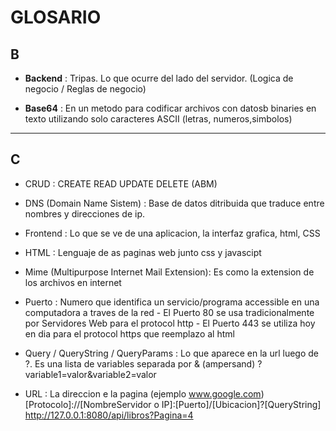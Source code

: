 # GLOSARIO

## B 

* **Backend** : Tripas. Lo que ocurre del lado del servidor. (Logica de negocio / Reglas de negocio)

* **Base64** : En un metodo para codificar archivos con datosb binaries en texto utilizando solo caracteres ASCII (letras, numeros,simbolos)

---

## C

* CRUD : CREATE READ UPDATE DELETE  (ABM)

* DNS (Domain Name Sistem) : Base de datos ditribuida que traduce entre nombres y direcciones de ip.

* Frontend : Lo que se ve de una aplicacion, la interfaz grafica, html, CSS


* HTML : Lenguaje de as paginas web junto css y javascipt

* Mime (Multipurpose Internet Mail Extension): Es como la extension de los archivos en internet 

* Puerto : Numero que identifica un servicio/programa accessible en una computadora a traves de la red
           - El Puerto 80 se usa tradicionalmente por Servidores Web para el protocol http
           - El Puerto 443 se utiliza hoy en dia para el protocol https que reemplazo al html

* Query / QueryString / QueryParams : Lo que aparece en la url luego de ?.
                                      Es una lista de variables separada por & (ampersand)
                                      ?variable1=valor&variable2=valor
* URL : La direccion e la pagina (ejemplo www.google.com)
        [Protocolo]://[NombreServidor o IP]:[Puerto]/[Ubicacion]?[QueryString]
        http://127.0.0.1:8080/api/libros?Pagina=4


